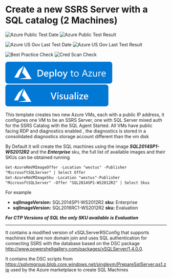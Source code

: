 # Create a new SSRS Server with a SQL catalog (2 Machines)

![Azure Public Test Date](https://azurequickstartsservice.blob.core.windows.net/badges/sql-reporting-services-sql-server/PublicLastTestDate.svg)
![Azure Public Test Result](https://azurequickstartsservice.blob.core.windows.net/badges/sql-reporting-services-sql-server/PublicDeployment.svg)

![Azure US Gov Last Test Date](https://azurequickstartsservice.blob.core.windows.net/badges/sql-reporting-services-sql-server/FairfaxLastTestDate.svg)
![Azure US Gov Last Test Result](https://azurequickstartsservice.blob.core.windows.net/badges/sql-reporting-services-sql-server/FairfaxDeployment.svg)

![Best Practice Check](https://azurequickstartsservice.blob.core.windows.net/badges/sql-reporting-services-sql-server/BestPracticeResult.svg)
![Cred Scan Check](https://azurequickstartsservice.blob.core.windows.net/badges/sql-reporting-services-sql-server/CredScanResult.svg)

[![Deploy to Azure](https://raw.githubusercontent.com/Azure/azure-quickstart-templates/master/1-CONTRIBUTION-GUIDE/images/deploytoazure.svg?sanitize=true)](https://portal.azure.com/#create/Microsoft.Template/uri/https%3A%2F%2Fraw.githubusercontent.com%2Fazure%2Fazure-quickstart-templates%2Fmaster%2Fsql-reporting-services-sql-server%2F%2Fazuredeploy.json)
[![Visualize](https://raw.githubusercontent.com/Azure/azure-quickstart-templates/master/1-CONTRIBUTION-GUIDE/images/visualizebutton.svg?sanitize=true)](http://armviz.io/#/?load=https%3A%2F%2Fraw.githubusercontent.com%2FAzure%2Fazure-quickstart-templates%2Fmaster%sql-reporting-services-sql-server%2Fazuredeploy.json)

This template creates two new Azure VMs, each with a public IP address, it
configures one VM to be an SSRS Server, one with SQL Server mixed auth for the
SSRS Catalog with the SQL Agent Started. All VMs have public facing RDP and
diagnostics enabled , the diagnostics is stored in a consolidated diagnostics
storage account different than the vm disk

By Default it will create the SQL machines using the image
**_SQL2014SP1-WS2012R2_** and the **_Enterprise_** sku, the full list of
available images and their SKUs can be obtained running

    Get-AzureRmVMImageOffer -Location "westus" -Publisher "MicrosoftSQLServer" | Select Offer
    Get-AzureRmVMImageSku -Location "westus"-Publisher "MicrosoftSQLServer" -Offer "SQL2014SP1-WS2012R2" | Select Skus

For example

- **sqlImageVersion:** SQL2014SP1-WS2012R2 **sku:** Enterprise
- **sqlImageVersion:** SQL2016RC1-WS2012R2 **sku:** Evaluation

**_For CTP Versions of SQL the only SKU available is Evaluation_**

---

It contains a modified version of xSQLServerRSConfig that supports machines that
are non domain join and uses SQL authentication for connecting SSRS with the
database based on the DSC package
http://www.powershellgallery.com/packages/xSQLServer/1.4.0.0.

It contains the DSC scripts from
https://sqlvmgroup.blob.core.windows.net/singlevm/PrepareSqlServer.ps1.zip used
by the Azure marketplace to create SQL Machines
